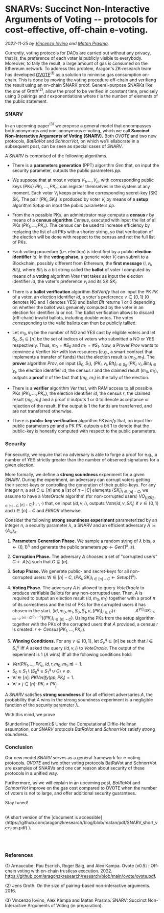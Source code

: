 # SNARVs: Succinct Non-Interactive Arguments of Voting -- protocols for cost-effective, off-chain e-voting.

*2022-11-25 by [Vincenzo Iovino](https://sites.google.com/site/vincenzoiovinoit) and [Matan Prasma](https://sites.google.com/site/matanprasma/artifact).*

Currently, voting protocols for DAOs are carried out without any privacy, that is, the preference of each voter is publicly visible to everybody. Moreover, to tally the result, a large amount of gas is consumed on the Ethereum network. To address this problem, Aragon's ZK-research team has developed [OVOTE](https://research.aragon.org/ovote.html)${}^{(1)}$ as a solution to minimise gas consumption on-chain. This is done by moving the voting procedure off-chain and verifieng the result using an on-chain SNARK proof. General-purpose SNARKs like the one of $\text{Groth}^{(2)}$, allow the proof to be verified in constant time, precisely using $3$ pairings and $t$ exponentiations where $t$ is the number of elements of the public statement. 

### SNARV

In an upcoming paper$^{(3)}$ we propose a general model that encompasses both anonymous and non-anonymous e-voting, which we call **Succinct Non-Interactive Arguments of Voting (SNARV).** Both *OVOTE* and two new protocols, *BatRaVot* and *SchnorrVot*, on which we'll ellaborate in a subsequent post, can be seen as special cases of *SNARV*. 

A *SNARV* is comprised of the following algorithms.

* There is a **parameters generation** (PPT) algorithm *Gen* that, on input the security parameter, outputs the public parameters *pp*.

* We suppose that at most $n$ voters $V_1,...,V_n$, with corresponding public keys (PKs) $PK_1,...,PK_n$, can register themselves in the system at any moment. Each voter $V_i$ keeps private the corresponding secret-key (SK) $SK_i$. The pair $(PK_i,SK_i)$ is produced by voter $V_i$ by means of a **setup** algorithm *Setup* on input the public parameters *pp*.

* From the $n$ possible PKs, an administrator may compute a **census** $r$ by means of a **census algorithm** *Census*, executed with input the list of all PKs $(PK_1,...,PK_n)$. The census can be used to increase efficiency by replacing the list of all PKs with a shorter string, so that verification of the election will be done with respect to the census and not  the full list of PKs.

* Each voting procedure (i.e. election) is identified by a public **election identifier** $id$. In the **voting phase**, a generic voter $V_i$ can submit to a Blockchain, possibly different from Ethereum, the **first message** $(i,v_i,Blt_i)$, where $Blt_i$ is a bit string called the **ballot** of voter $i$ computed by means of a **voting** algorithm *Vote* that takes as input the election identifier $id$, the voter's preference $v_i$ and its SK $SK_i$.

* There is a **ballot verification** algorithm *BalVerify* that on input the PK $PK$ of a voter, an election identifier $id$, a voter's preference $v\in \{0,1\}$ ($0$ denotes NO and $1$ denotes YES) and ballot $Blt$ returns $1$ or $0$ depending on whether the ballot was genuinely computed by the voter in an election for identifier $id$ or not. The ballot verification allows to discard (off-chain) invalid ballots, including double votes. The votes corresponding to the valid ballots can then be publicly tallied.


* Let $m_0,m_1$ be the number of NO and YES cast by eligible voters and let $S_0,S_1\subseteq [n]$ be the set of indices of voters who submitted a NO or YES respectively. Thus, $m_0 = \#S_0$ and $m_1 = \#S_1$. 
Now, a Prover *Prov* wants to convince a Verifier *Ver* with low resources (e.g., a smart contract that implements a transfer of funds) that the election result is $(m_0,m_1)$. The **prover** algorithm *Prov*, on input $(S_0,S_1)$, $(PK_i,v_i,Blt_i)_{i\in S_0}$  $(PK_i,v_i,Blt_i)_{i\in S_1}$, the election identifier $id$, the census $r$ and the claimed result $(m_0,m_1)$, outputs a **proof** $\pi$ of the fact that $(m_0,m_1)$ is the tally of the election.

* There is a **verifier** algorithm *Ver* that, with RAM access to all possible PKs $(PK_1,...,PK_n)$, the election identifier $id$, the census $r$, the claimed result $(m_0,m_1)$ and a proof $\pi$ outputs $1$ or $0$ to denote acceptance or rejection of the result. If the output is $1$ the funds are transferred, and are not transferred otherwise.

* There is **public-key verification** algorithm *PKVerify* that, on input the public parameters *pp* and a PK $PK$, outputs a bit $1$ to denote that the public-key is honestly computed with respect to the public parameters.  

### Security

For security, we require that no adversary is able to forge a proof for e.g., a number of YES strictly greater than the number of observed signatures for a given election. 

More formally, we define a **strong soundness** experiment for a given *SNARV*. During the experiment, an adversary can corrupt voters getting their secret-keys or controlling the generation of their public-keys. For any integer $n$, a set $C\subsetneq [n]$ and a list of $n-|C|$ elements $\{SK_i\}_{i\in [n]-C}$, we assume to have a *VoteOracle* algorithm (for non-corrupted users) $VO_{(\left\{SK_i\right\}_{i\in [n]-C},[n]-C)}(\cdot,\cdot,\cdot)$ that, on input $(id,v,i)$, outputs $Vote(id,v,SK_i)$ if $v\in\left\{0,1\right\}$ and $i\in [n]-C$ and *ERROR* otherwise.

Consider the following **strong soundness experiment** parameterized by an integer $n$, a security parameter $\lambda$, a SNARV $%(Gen,Setup,Vote,BalVerify,Prov,Ver,PKVerify)$ and an efficient adversary $A := \left\{A_\lambda\right\}_\lambda$.
	
1. **Parameters Generation Phase.**
We sample a random string of $\lambda$ bits, $s\leftarrow  \left\{0,1 \right\}^\lambda$ and generate the public prameters $\textit{pp} \leftarrow Gen(1^\lambda;s).$

2. **Corruption Phase.** 
The adversary $A$ chooses a set of "corrupted users" $C\leftarrow A(s)$ such that $C \subsetneq [n]$. 

3. **Setup Phase.** 
We generate public- and secret-keys for all non-corrupted users: $\forall i\in[n]-C$, $(PK_i,SK_i)_{i\in [n]-C}\leftarrow Setup(1^\lambda)$.


4. **Voting Phase.** 
The adversary $A$ is allowed to query *VoteOracle* to produce verifiable Ballots for any non-corrupted user. Then, $A$ is required to output an election result $(id,m_0,m_1)$ together with a proof $\pi$ of its correctness and the list of PKs for the corrupted users it has chosen in the start.
$(id,m_0,m_1,S_0,S_1,\pi,\left\{PK_i\right\}_{i\in C})\leftarrow$
$\;\;\;\;\;\;\;\;\;\;\;\;\;\;\;\;A^{VO_{(\left\{SK_i\right\}_{i\in [n]-C},[n]-C)}(\cdot,\cdot,\cdot)} (\left\{ PK_i \right\}_{i\in [n]-C}).$
Using the PKs from the setup algorithm together with the PKs of the corrupted users that $A$ provided, a census $r$ is created.
$r\leftarrow Census(PK_1,...,PK_n)$.

5. **Winning Conditions.** For any $v\in \left\{0,1\right\}$, let $S_v^q\subseteq [n]$ be such that $i\in S_v^q$ iff $A$ asked the query $(id,v,i)$ to *VoteOracle*. 
The output of the experiment is $1$ ($A$ wins) iff all the following conditions hold:
*  $\textit{Ver}(PK_1,...,PK_n,id,r,m_0,m_1,\pi)=1$.
* $S_0\cup S_1 \setminus (S_0^q\cup S_1^q\cup C) \neq \emptyset.$
* $\forall i\in[n]:\ \textit{PKVerify}(\textit{pp},PK_i)=1$. 
*  $\forall i\neq j\in [n]:\ PK_i\neq PK_j$.

A *SNARV* satisfies **strong soundness** if for all efficient adversaries $A$, the probability that $A$ wins in the strong soundness experiment is a negligible function of the security parameter $\lambda$.

With this mind, we prove

$\underline{Theorem}:$ Under the Computational Diffie-Hellman assumption, our *SNARV* protocols *BatRaVot* and *SchnorrVot* satisfy strong soundness.

### Conclusion

Our new model *SNARV* serves as a general framework for e-voting protocols. *OVOTE* and two other voting protocols BatRaVot and SchnorrVot are examples of SNARVs and one can reason about security of these protocols in a unified way. 

Furthermore, as we will explain in an upcoming post, *BatRaVot* and *SchnorrVot* improve on the gas cost compared to OVOTE when the number of voters is not to large, and offer additional security guarantees. 

Stay tuned!

<br>
(A short version of the [document is accessible](https://github.com/aragonzkresearch/blog/blob/matan/pdf/SNARV_short_version.pdf) ).

<br><br>
### References

(1) Arnaucube, Pau Escrich, Roger Baig, and Alex Kampa. Ovote (v0.5) : Off-chain voting with on-chain trustless execution. 2022.
https://github.com/aragonzkresearch/research/blob/main/ovote/ovote.pdf.

(2) Jens Groth. On the size of pairing-based non-interactive arguments. 2016.

(3) Vincenzo Iovino, Alex Kampa and Matan Prasma. SNARV: Succinct Non-Interactive Arguments of Voting (in preparation).

